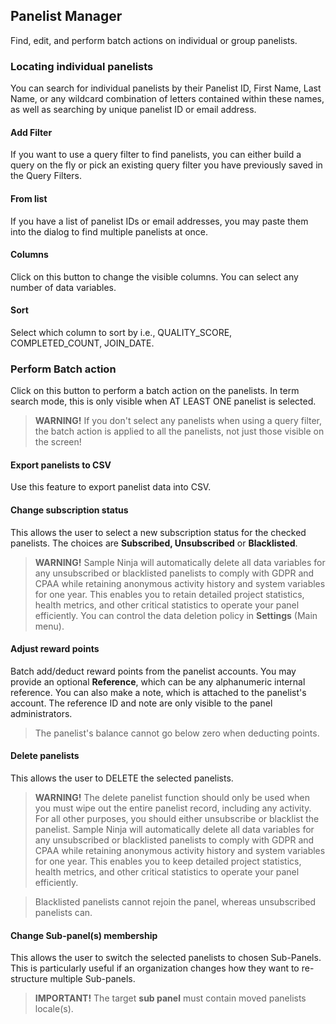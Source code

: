 ## Panelist Manager

Find, edit, and perform batch actions on individual or group panelists.

### Locating individual panelists

You can search for individual panelists by their Panelist ID, First Name, Last Name, or any wildcard combination of letters contained within these names, as well as searching by unique panelist ID or email address.

#### Add Filter
If you want to use a query filter to find panelists, you can either build a query on the fly or pick an existing query filter you have previously saved in the Query Filters.

#### From list
If you have a list of panelist IDs or email addresses, you may paste them into the dialog to find multiple panelists at once.

#### Columns
Click on this button to change the visible columns. You can select any number of data variables.

#### Sort
Select which column to sort by i.e., QUALITY_SCORE, COMPLETED_COUNT, JOIN_DATE.

### Perform Batch action

Click on this button to perform a batch action on the panelists. In term search mode, this is only visible when AT LEAST ONE panelist is selected.

> **WARNING!** If you don't select any panelists when using a query filter, the batch action is applied to all the panelists, not just those visible on the screen!

#### Export panelists to CSV
Use this feature to export panelist data into CSV.

#### Change subscription status

This allows the user to select a new subscription status for the checked panelists.  The choices are **Subscribed, Unsubscribed** or **Blacklisted**.

> **WARNING!** Sample Ninja will automatically delete all data variables for any unsubscribed or blacklisted panelists to comply with GDPR and CPAA while retaining anonymous activity history and system variables for one year. This enables you to retain detailed project statistics, health metrics, and other critical statistics to operate your panel efficiently. You can control the data deletion policy in **Settings** (Main menu).

#### Adjust reward points
Batch add/deduct reward points from the panelist accounts. You may provide an optional **Reference**, which can be any alphanumeric internal reference. You can also make a note, which is attached to the panelist's account. The reference ID and note are only visible to the panel administrators.

> The panelist's balance cannot go below zero when deducting points.

#### Delete panelists

This allows the user to DELETE the selected panelists.    

> **WARNING!** The delete panelist function should only be used when you must wipe out the entire panelist record, including any activity. For all other purposes, you should either unsubscribe or blacklist the panelist. Sample Ninja will automatically delete all data variables for any unsubscribed or blacklisted panelists to comply with GDPR and CPAA while retaining anonymous activity history and system variables for one year. This enables you to keep detailed project statistics, health metrics, and other critical statistics to operate your panel efficiently.

> Blacklisted panelists cannot rejoin the panel, whereas unsubscribed panelists can.

#### Change Sub-panel(s) membership

This allows the user to switch the selected panelists to chosen Sub-Panels.  This is particularly useful if an organization changes how they want to re-structure multiple Sub-panels.

> **IMPORTANT!** The target **sub panel** must contain moved panelists locale(s).

